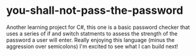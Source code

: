 # you-shall-not-pass-the-password

Another learning project for C#, this one is a basic password checker that uses a series of if and switch statments to assess the strength of the password a user will enter. Really enjoying this language (minus the aggression over semicolons) I'm excited to see what I can build next!
